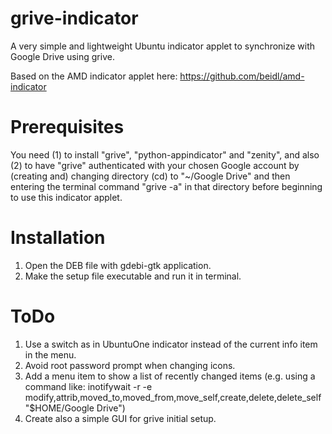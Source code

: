 grive-indicator
===============

A very simple and lightweight Ubuntu indicator applet to synchronize with Google Drive using grive.

Based on the AMD indicator applet here: https://github.com/beidl/amd-indicator

Prerequisites
===============

You need (1) to install "grive", "python-appindicator" and "zenity", and also (2) to have "grive" authenticated with your chosen Google account by (creating and) changing directory (cd) to "~/Google Drive" and then entering the terminal command "grive -a" in that directory before beginning to use this indicator applet.

Installation
===============
1. Open the DEB file with gdebi-gtk application.
2. Make the setup file executable and run it in terminal.

ToDo
===============

1. Use a switch as in UbuntuOne indicator instead of the current info item in the menu.
2. Avoid root password prompt when changing icons.
3. Add a menu item to show a list of recently changed items (e.g. using a command like: inotifywait -r -e modify,attrib,moved_to,moved_from,move_self,create,delete,delete_self "$HOME/Google Drive")
4. Create also a simple GUI for grive initial setup.